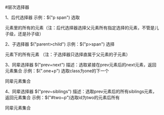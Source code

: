 #层次选择器

1、后代选择器 
示例：$("p span") 选取<p>元素里的所有的<span>元素（注：后代选择器选择父元素所有指定选择的元素，不管是儿子级，还是孙子级）

2、子选择器 $("parent>child")
示例：$("p>span") 选择<p>元素下的所有<span>元素 （注：子选择器只选择直属于父元素的子元素）

3、同辈选择器 $("prev+next")
描述：选取紧接在prev元素后的next元素，返回元素集合
示例：$(".one+p") 选取class为one的下一个<p>同辈元素集合

4、同辈选择器 $("prev~siblings")
描述：选取prev元素后的所有siblings元素，返回元素集合
示例：$("#two~p")选取id为two的元素后所有<p>同辈元素集合